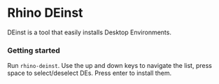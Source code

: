 # Rhino DEinst

DEinst is a tool that easily installs Desktop Environments.

### Getting started
Run `rhino-deinst`. Use the up and down keys to navigate the list, press space to select/deselect DEs. Press enter to install them.
